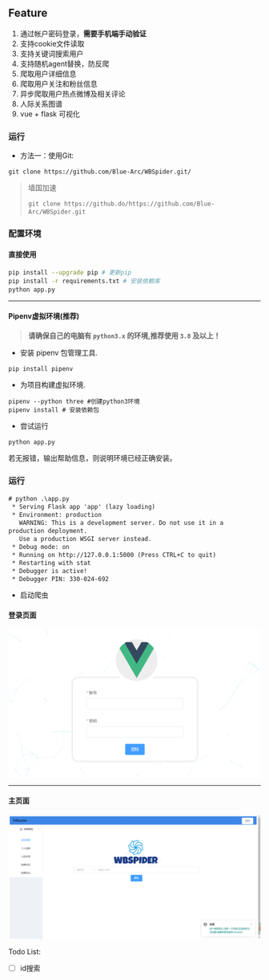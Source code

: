 ## Feature

1. 通过帐户密码登录，**需要手机端手动验证**
2. 支持cookie文件读取
3. 支持关键词搜索用户
5. 支持随机agent替换，防反爬
4. 爬取用户详细信息
5. 爬取用户关注和粉丝信息
6. 异步爬取用户热点微博及相关评论
7. 人际关系图谱
8. vue + flask 可视化

### 运行 

- 方法一：使用Git:  

```shell
git clone https://github.com/Blue-Arc/WBSpider.git/
```

> 墙国加速
>  
> ```shell
> git clone https://github.do/https://github.com/Blue-Arc/WBSpider.git
> ```

### 配置环境  

#### 直接使用

```bash
pip install --upgrade pip # 更新pip
pip install -r requirements.txt # 安装依赖库
python app.py
```

------

#### Pipenv虚拟环境(推荐)

> **请确保自己的电脑有 `python3.x` 的环境,推荐使用 `3.8` 及以上！**  

- 安装 pipenv 包管理工具.  

```shell
pip install pipenv
```

- 为项目构建虚拟环境.  

```shell
pipenv --python three #创建python3环境
pipenv install # 安装依赖包
```

- 尝试运行   

```shell
python app.py 
```

若无报错，输出帮助信息，则说明环境已经正确安装。

### 运行  

```shell
# python .\app.py
 * Serving Flask app 'app' (lazy loading)
 * Environment: production
   WARNING: This is a development server. Do not use it in a production deployment.
   Use a production WSGI server instead.
 * Debug mode: on
 * Running on http://127.0.0.1:5000 (Press CTRL+C to quit)
 * Restarting with stat
 * Debugger is active!
 * Debugger PIN: 330-024-692
```

- 启动爬虫  

#### 登录页面

<img src= "./img/login.png">

------

#### 主页面

<img src= "./img/home.png">


Todo List:
- [ ] id搜索

